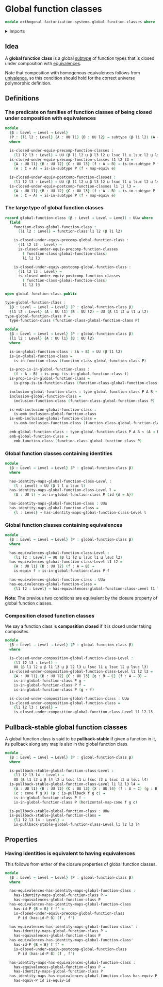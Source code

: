 # Global function classes

```agda
module orthogonal-factorization-systems.global-function-classes where
```

<details><summary>Imports</summary>

```agda
open import foundation.dependent-pair-types
open import foundation.embeddings
open import foundation.equivalences
open import foundation.function-types
open import foundation.propositions
open import foundation.subtypes
open import foundation.cones-over-cospan-diagrams
open import foundation.pullbacks
open import foundation.universe-levels

open import orthogonal-factorization-systems.function-classes
```

</details>

## Idea

A **global function class** is a global [subtype](foundation.subtypes.md) of
function types that is closed under composition with
[equivalences](foundation-core.equivalences.md).

Note that composition with homogenous equivalences follows from
[univalence](foundation.univalence.md), so this condition should hold for the
correct universe polymorphic definition.

## Definitions

### The predicate on families of function classes of being closed under composition with equivalences

```agda
module _
  {β : Level → Level → Level}
  (P : {l1 l2 : Level} {A : UU l1} {B : UU l2} → subtype (β l1 l2) (A → B))
  where

  is-closed-under-equiv-precomp-function-classes :
    (l1 l2 l3 : Level) → UU (β l1 l2 ⊔ β l3 l2 ⊔ lsuc l1 ⊔ lsuc l2 ⊔ lsuc l3)
  is-closed-under-equiv-precomp-function-classes l1 l2 l3 =
    {A : UU l1} {B : UU l2} {C : UU l3} (f : A → B) → is-in-subtype P f →
    (e : C ≃ A) → is-in-subtype P (f ∘ map-equiv e)

  is-closed-under-equiv-postcomp-function-classes :
    (l1 l2 l3 : Level) → UU (β l1 l2 ⊔ β l3 l2 ⊔ lsuc l1 ⊔ lsuc l2 ⊔ lsuc l3)
  is-closed-under-equiv-postcomp-function-classes l1 l2 l3 =
    {A : UU l1} {B : UU l2} {C : UU l3} (f : A → B) → is-in-subtype P f →
    (e : C ≃ A) → is-in-subtype P (f ∘ map-equiv e)
```

### The large type of global function classes

```agda
record global-function-class (β : Level → Level → Level) : UUω where
  field
    function-class-global-function-class :
      {l1 l2 : Level} → function-class l1 l2 (β l1 l2)

    is-closed-under-equiv-precomp-global-function-class :
      {l1 l2 l3 : Level} →
      is-closed-under-equiv-precomp-function-classes
        ( function-class-global-function-class)
        l1 l2 l3

    is-closed-under-equiv-postcomp-global-function-class :
      {l1 l2 l3 : Level} →
      is-closed-under-equiv-postcomp-function-classes
        ( function-class-global-function-class)
        l1 l2 l3

open global-function-class public

type-global-function-class :
  {β : Level → Level → Level} (P : global-function-class β)
  {l1 l2 : Level} (A : UU l1) (B : UU l2) → UU (β l1 l2 ⊔ l1 ⊔ l2)
type-global-function-class P =
  type-function-class (function-class-global-function-class P)

module _
  {β : Level → Level → Level} (P : global-function-class β)
  {l1 l2 : Level} {A : UU l1} {B : UU l2}
  where

  is-in-global-function-class : (A → B) → UU (β l1 l2)
  is-in-global-function-class =
    is-in-function-class (function-class-global-function-class P)

  is-prop-is-in-global-function-class :
    (f : A → B) → is-prop (is-in-global-function-class f)
  is-prop-is-in-global-function-class =
    is-prop-is-in-function-class (function-class-global-function-class P)

  inclusion-global-function-class : type-global-function-class P A B → A → B
  inclusion-global-function-class =
    inclusion-function-class (function-class-global-function-class P)

  is-emb-inclusion-global-function-class :
    is-emb inclusion-global-function-class
  is-emb-inclusion-global-function-class =
    is-emb-inclusion-function-class (function-class-global-function-class P)

  emb-global-function-class : type-global-function-class P A B ↪ (A → B)
  emb-global-function-class =
    emb-function-class (function-class-global-function-class P)
```

### Global function classes containing identities

```agda
module _
  {β : Level → Level → Level} (P : global-function-class β)
  where

  has-identity-maps-global-function-class-Level :
    (l : Level) → UU (β l l ⊔ lsuc l)
  has-identity-maps-global-function-class-Level l =
    (A : UU l) → is-in-global-function-class P (id {A = A})

  has-identity-maps-global-function-class : UUω
  has-identity-maps-global-function-class =
    {l : Level} → has-identity-maps-global-function-class-Level l
```

### Global function classes containing equivalences

```agda
module _
  {β : Level → Level → Level} (P : global-function-class β)
  where

  has-equivalences-global-function-class-Level :
    (l1 l2 : Level) → UU (β l1 l2 ⊔ lsuc l1 ⊔ lsuc l2)
  has-equivalences-global-function-class-Level l1 l2 =
    {A : UU l1} {B : UU l2} (f : A → B) →
    is-equiv f → is-in-global-function-class P f

  has-equivalences-global-function-class : UUω
  has-equivalences-global-function-class =
    {l1 l2 : Level} → has-equivalences-global-function-class-Level l1 l2
```

**Note:** The previous two conditions are equivalent by the closure property of
global function classes.

### Composition closed function classes

We say a function class is **composition closed** if it is closed under taking
composites.

```agda
module _
  {β : Level → Level → Level} (P : global-function-class β)
  where

  is-closed-under-composition-global-function-class-Level :
    (l1 l2 l3 : Level) →
    UU (β l1 l2 ⊔ β l1 l3 ⊔ β l2 l3 ⊔ lsuc l1 ⊔ lsuc l2 ⊔ lsuc l3)
  is-closed-under-composition-global-function-class-Level l1 l2 l3 =
    {A : UU l1} {B : UU l2} {C : UU l3} {g : B → C} {f : A → B} →
    is-in-global-function-class P g →
    is-in-global-function-class P f →
    is-in-global-function-class P (g ∘ f)

  is-closed-under-composition-global-function-class : UUω
  is-closed-under-composition-global-function-class =
    {l1 l2 l3 : Level} →
    is-closed-under-composition-global-function-class-Level l1 l2 l3
```

## Pullback-stable global function classes

A global function class is said to be **pullback-stable** if given a function in
it, its pullback along any map is also in the global function class.

```agda
module _
  {β : Level → Level → Level} (P : global-function-class β)
  where

  is-pullback-stable-global-function-class-Level :
    (l1 l2 l3 l4 : Level) →
    UU (β l1 l3 ⊔ β l4 l2 ⊔ lsuc l1 ⊔ lsuc l2 ⊔ lsuc l3 ⊔ lsuc l4)
  is-pullback-stable-global-function-class-Level l1 l2 l3 l4 =
    {A : UU l1} {B : UU l2} {C : UU l3} {X : UU l4} (f : A → C) (g : B → C)
    (c : cone f g X) (p : is-pullback f g c) →
    is-in-global-function-class P f →
    is-in-global-function-class P (horizontal-map-cone f g c)

  is-pullback-stable-global-function-class : UUω
  is-pullback-stable-global-function-class =
    {l1 l2 l3 l4 : Level} →
    is-pullback-stable-global-function-class-Level l1 l2 l3 l4
```

## Properties

### Having identities is equivalent to having equivalences

This follows from either of the closure properties of global function classes.

```agda
module _
  {β : Level → Level → Level} (P : global-function-class β)
  where

  has-equivalences-has-identity-maps-global-function-class :
    has-identity-maps-global-function-class P →
    has-equivalences-global-function-class P
  has-equivalences-has-identity-maps-global-function-class
    has-id-P {B = B} f f' =
    is-closed-under-equiv-precomp-global-function-class
      P id (has-id-P B) (f , f')

  has-equivalences-has-identity-maps-global-function-class' :
    has-identity-maps-global-function-class P →
    has-equivalences-global-function-class P
  has-equivalences-has-identity-maps-global-function-class'
    has-id-P {B = B} f f' =
    is-closed-under-equiv-postcomp-global-function-class
      P id (has-id-P B) (f , f')

  has-identity-maps-has-equivalences-global-function-class :
    has-equivalences-global-function-class P →
    has-identity-maps-global-function-class P
  has-identity-maps-has-equivalences-global-function-class has-equiv-P A =
    has-equiv-P id is-equiv-id
```
